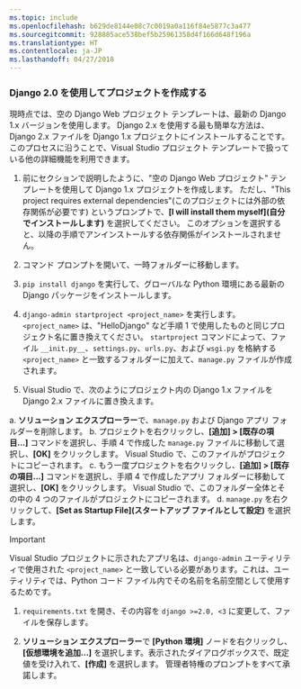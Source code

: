 ```yaml
---
ms.topic: include
ms.openlocfilehash: b629de8144e08c7c0019a0a116f84e5877c3a477
ms.sourcegitcommit: 928885ace538bef5b25961358d4f166d648f196a
ms.translationtype: HT
ms.contentlocale: ja-JP
ms.lasthandoff: 04/27/2018
---
```

### <a name="create-a-project-using-django-20"></a>Django 2.0 を使用してプロジェクトを作成する

現時点では、空の Django Web プロジェクト テンプレートは、最新の Django 1.x バージョンを使用します。 Django 2.x を使用する最も簡単な方法は、Django 2.x ファイルを Django 1.x プロジェクトにインストールすることです。 このプロセスに沿うことで、Visual Studio プロジェクト テンプレートで扱っている他の詳細機能を利用できます。

1. 前にセクションで説明したように、"空の Django Web プロジェクト" テンプレートを使用して Django 1.x プロジェクトを作成します。 ただし、"This project requires external dependencies"\(このプロジェクトには外部の依存関係が必要です\) というプロンプトで、**[I will install them myself]\(自分でインストールします\)** を選択してください。 このオプションを選択すると、以降の手順でアンインストールする依存関係がインストールされません。

1. コマンド プロンプトを開いて、一時フォルダーに移動します。

1. `pip install django` を実行して、グローバルな Python 環境にある最新の Django パッケージをインストールします。

1. `django-admin startproject <project_name>` を実行します。`<project_name>` は、"HelloDjango" など手順 1 で使用したものと同じプロジェクト名に置き換えてください。 `startproject` コマンドによって、ファイル `__init.py__`、`settings.py`、`urls.py`、および `wsgi.py` を格納する `<project_name>` と一致するフォルダーに加えて、`manage.py` ファイルが作成されます。

1. Visual Studio で、次のようにプロジェクト内の Django 1.x ファイルを Django 2.x ファイルに置き換えます。

  a.  **ソリューション エクスプローラー**で、`manage.py` および Django アプリ フォルダーを削除します。
  b.  プロジェクトを右クリックし、**[追加] > [既存の項目...]** コマンドを選択し、手順 4 で作成した `manage.py` ファイルに移動して選択し、**[OK]** をクリックします。 Visual Studio で、このファイルがプロジェクトにコピーされます。
  c. もう一度プロジェクトを右クリックし、**[追加] > [既存の項目...]** コマンドを選択し、手順 4 で作成したアプリ フォルダーに移動して選択し、**[OK]** をクリックします。 Visual Studio で、このフォルダー全体とその中の 4 つのファイルがプロジェクトにコピーされます。
  d. `manage.py` を右クリックして、**[Set as Startup File]\(スタートアップ ファイルとして設定\)** を選択します。

  > [!Important]
  > Visual Studio プロジェクトに示されたアプリ名は、`django-admin` ユーティリティで使用された `<project_name>` と一致している必要があります。これは、ユーティリティでは、Python コード ファイル内でその名前を名前空間として使用するためです。

1. `requirements.txt` を開き、その内容を `django >=2.0, <3` に変更して、ファイルを保存します。

1. **ソリューション エクスプローラー**で **[Python 環境]** ノードを右クリックし、**[仮想環境を追加...]** を選択します。表示されたダイアログボックスで、既定値を受け入れて、**[作成]** を選択します。 管理者特権のプロンプトをすべて承諾します。